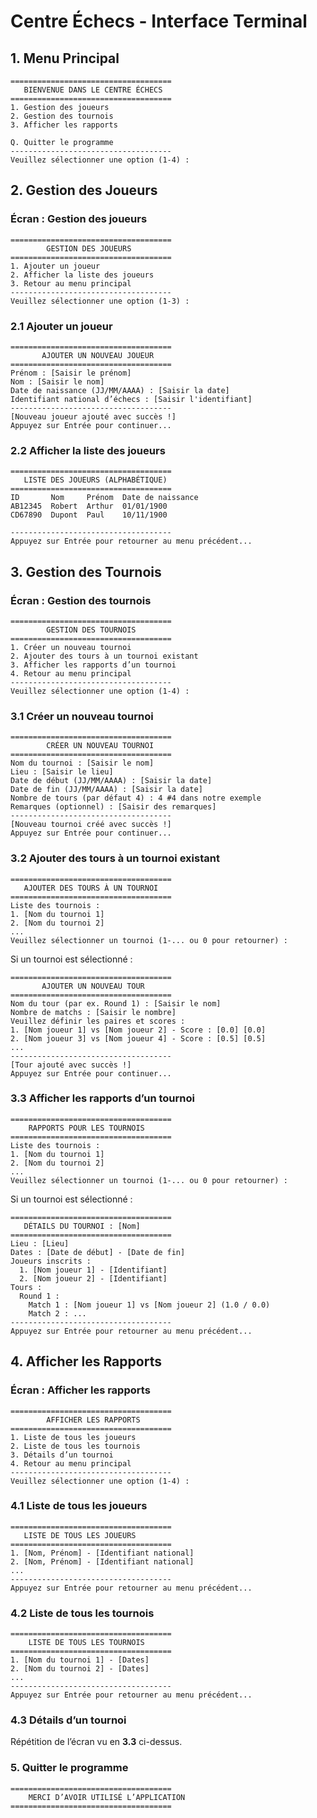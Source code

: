 # Centre Échecs - Interface Terminal

## **1. Menu Principal**
```plaintext
====================================
   BIENVENUE DANS LE CENTRE ÉCHECS
====================================
1. Gestion des joueurs
2. Gestion des tournois
3. Afficher les rapports

Q. Quitter le programme
------------------------------------
Veuillez sélectionner une option (1-4) :
```

## **2. Gestion des Joueurs**
### Écran : Gestion des joueurs
```plaintext
====================================
        GESTION DES JOUEURS
====================================
1. Ajouter un joueur
2. Afficher la liste des joueurs
3. Retour au menu principal
------------------------------------
Veuillez sélectionner une option (1-3) :
```

### 2.1 Ajouter un joueur
```plaintext
====================================
       AJOUTER UN NOUVEAU JOUEUR
====================================
Prénom : [Saisir le prénom]
Nom : [Saisir le nom]
Date de naissance (JJ/MM/AAAA) : [Saisir la date]
Identifiant national d’échecs : [Saisir l'identifiant]
------------------------------------
[Nouveau joueur ajouté avec succès !]
Appuyez sur Entrée pour continuer...
```

### 2.2 Afficher la liste des joueurs
```plaintext
====================================
   LISTE DES JOUEURS (ALPHABÉTIQUE)
====================================
ID       Nom     Prénom  Date de naissance
AB12345  Robert  Arthur  01/01/1900
CD67890  Dupont  Paul    10/11/1900

------------------------------------
Appuyez sur Entrée pour retourner au menu précédent...
```

## **3. Gestion des Tournois**
### Écran : Gestion des tournois
```plaintext
====================================
        GESTION DES TOURNOIS
====================================
1. Créer un nouveau tournoi
2. Ajouter des tours à un tournoi existant
3. Afficher les rapports d’un tournoi
4. Retour au menu principal
------------------------------------
Veuillez sélectionner une option (1-4) :
```

### 3.1 Créer un nouveau tournoi
```plaintext
====================================
        CRÉER UN NOUVEAU TOURNOI
====================================
Nom du tournoi : [Saisir le nom]
Lieu : [Saisir le lieu]
Date de début (JJ/MM/AAAA) : [Saisir la date]
Date de fin (JJ/MM/AAAA) : [Saisir la date]
Nombre de tours (par défaut 4) : 4 #4 dans notre exemple
Remarques (optionnel) : [Saisir des remarques]
------------------------------------
[Nouveau tournoi créé avec succès !]
Appuyez sur Entrée pour continuer...
```

### 3.2 Ajouter des tours à un tournoi existant
```plaintext
====================================
   AJOUTER DES TOURS À UN TOURNOI
====================================
Liste des tournois :
1. [Nom du tournoi 1]
2. [Nom du tournoi 2]
...
Veuillez sélectionner un tournoi (1-... ou 0 pour retourner) :
```
Si un tournoi est sélectionné :
```plaintext
====================================
       AJOUTER UN NOUVEAU TOUR
====================================
Nom du tour (par ex. Round 1) : [Saisir le nom]
Nombre de matchs : [Saisir le nombre]
Veuillez définir les paires et scores :
1. [Nom joueur 1] vs [Nom joueur 2] - Score : [0.0] [0.0]
2. [Nom joueur 3] vs [Nom joueur 4] - Score : [0.5] [0.5]
...
------------------------------------
[Tour ajouté avec succès !]
Appuyez sur Entrée pour continuer...
```

### 3.3 Afficher les rapports d’un tournoi
```plaintext
====================================
    RAPPORTS POUR LES TOURNOIS
====================================
Liste des tournois :
1. [Nom du tournoi 1]
2. [Nom du tournoi 2]
...
Veuillez sélectionner un tournoi (1-... ou 0 pour retourner) :
```
Si un tournoi est sélectionné :
```plaintext
====================================
   DÉTAILS DU TOURNOI : [Nom]
====================================
Lieu : [Lieu]
Dates : [Date de début] - [Date de fin]
Joueurs inscrits :
  1. [Nom joueur 1] - [Identifiant]
  2. [Nom joueur 2] - [Identifiant]
Tours :
  Round 1 :
    Match 1 : [Nom joueur 1] vs [Nom joueur 2] (1.0 / 0.0)
    Match 2 : ...
------------------------------------
Appuyez sur Entrée pour retourner au menu précédent...
```

## **4. Afficher les Rapports**
### Écran : Afficher les rapports
```plaintext
====================================
        AFFICHER LES RAPPORTS
====================================
1. Liste de tous les joueurs
2. Liste de tous les tournois
3. Détails d’un tournoi
4. Retour au menu principal
------------------------------------
Veuillez sélectionner une option (1-4) :
```

### 4.1 Liste de tous les joueurs
```plaintext
====================================
   LISTE DE TOUS LES JOUEURS
====================================
1. [Nom, Prénom] - [Identifiant national]
2. [Nom, Prénom] - [Identifiant national]
...
------------------------------------
Appuyez sur Entrée pour retourner au menu précédent...
```

### 4.2 Liste de tous les tournois
```plaintext
====================================
    LISTE DE TOUS LES TOURNOIS
====================================
1. [Nom du tournoi 1] - [Dates]
2. [Nom du tournoi 2] - [Dates]
...
------------------------------------
Appuyez sur Entrée pour retourner au menu précédent...
```

### 4.3 Détails d’un tournoi
Répétition de l’écran vu en **3.3** ci-dessus.

### **5. Quitter le programme**
```plaintext
====================================
    MERCI D’AVOIR UTILISÉ L’APPLICATION
====================================
```
